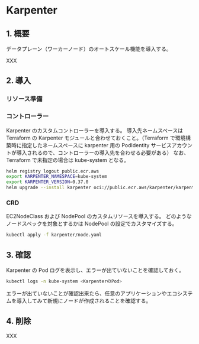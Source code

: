 # Karpenter

## 1. 概要

データプレーン（ワーカーノード）のオートスケール機能を導入する。

XXX

## 2. 導入

### リソース準備

### コントローラー

Karpenter のカスタムコントローラーを導入する。
導入先ネームスペースは Terraform の Karpenter モジュールと合わせておくこと。（Terraform で環境構築時に指定したネームスペースに karpenter 用の PodIdentity サービスアカウントが導入されるので、コントローラーの導入先を合わせる必要がある）
なお、Terraform で未指定の場合は kube-system となる。

```bash
helm registry logout public.ecr.aws
export KARPENTER_NAMESPACE=kube-system
export KARPENTER_VERSION=0.37.0
helm upgrade --install karpenter oci://public.ecr.aws/karpenter/karpenter --version "${KARPENTER_VERSION}" --namespace "${KARPENTER_NAMESPACE}" --create-namespace -f ./karpenter/values.yaml --wait
```

### CRD

EC2NodeClass および NodePool のカスタムリソースを導入する。
どのようなノードスペックを対象とするかは NodePool の設定でカスタマイズする。

```bash
kubectl apply -f karpenter/node.yaml
```

## 3. 確認

Karpenter の Pod ログを表示し、エラーが出ていないことを確認しておく。

```bash
kubectl logs -n kube-system <KarpenterのPod>
```

エラーが出ていないことが確認出来たら、任意のアプリケーションやエコシステムを導入してみて新規にノードが作成されることを確認する。

## 4. 削除

XXX
